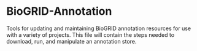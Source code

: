 BioGRID-Annotation
==================

Tools for updating and maintaining BioGRID annotation resources for use with a variety of projects. This file will contain the steps needed to download, run, and manipulate an annotation store.
